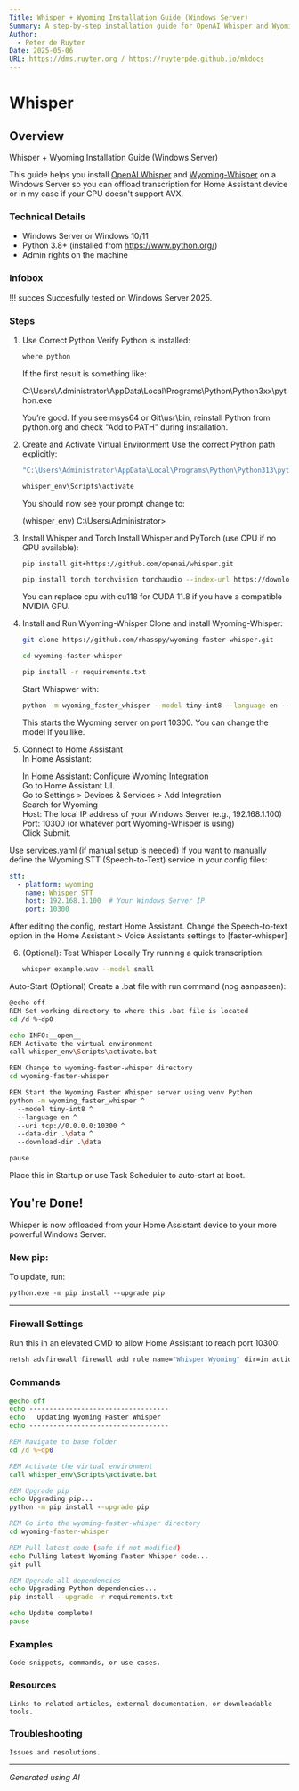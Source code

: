 ```yaml
---
Title: Whisper + Wyoming Installation Guide (Windows Server)
Summary: A step-by-step installation guide for OpenAI Whisper and Wyoming-Whisper on Windows Server.
Author:
  - Peter de Ruyter
Date: 2025-05-06
URL: https://dms.ruyter.org / https://ruyterpde.github.io/mkdocs
---
```


# Whisper

## Overview
Whisper + Wyoming Installation Guide (Windows Server)

This guide helps you install [OpenAI Whisper](https://github.com/openai/whisper) and [Wyoming-Whisper](https://github.com/earlephilhower/wyoming-whisper) on a Windows Server so you can offload transcription for Home Assistant device or in my case if your CPU doesn't support AVX.

### Technical Details
- Windows Server or Windows 10/11
- Python 3.8+ (installed from https://www.python.org/)
- Admin rights on the machine

### Infobox
!!! succes
    Succesfully tested on Windows Server 2025.

### Steps

1. Use Correct Python
   Verify Python is installed:

   ```bash
   where python
   ```

   If the first result is something like:  

   C:\Users\Administrator\AppData\Local\Programs\Python\Python3xx\python.exe  

   You’re good. If you see msys64 or Git\usr\bin, reinstall Python from python.org and check "Add to PATH" during installation.

2. Create and Activate Virtual Environment
   Use the correct Python path explicitly:

   ```bash
   "C:\Users\Administrator\AppData\Local\Programs\Python\Python313\python.exe" -m venv whisper_env  
   ```

   ```bash
   whisper_env\Scripts\activate
   ```

   You should now see your prompt change to:

   (whisper_env) C:\Users\Administrator>

3. Install Whisper and Torch
   Install Whisper and PyTorch (use CPU if no GPU available):

   ```bash
   pip install git+https://github.com/openai/whisper.git
   ```

   ```bash
   pip install torch torchvision torchaudio --index-url https://download.pytorch.org/whl/cpu
   ```

    You can replace cpu with cu118 for CUDA 11.8 if you have a compatible NVIDIA GPU.

4. Install and Run Wyoming-Whisper
   Clone and install Wyoming-Whisper:

   ```bash
   git clone https://github.com/rhasspy/wyoming-faster-whisper.git
   ```

   ```bash
   cd wyoming-faster-whisper
   ```

   ```bash
   pip install -r requirements.txt
   ```

   Start Whispwer with:

   ```bash
   python -m wyoming_faster_whisper --model tiny-int8 --language en --uri tcp://0.0.0.0:10300 --data-dir .\data --download-dir .\data
   ```

   This starts the Wyoming server on port 10300. You can change the model if you like.

5. Connect to Home Assistant  
   In Home Assistant:

   In Home Assistant: Configure Wyoming Integration  
   Go to Home Assistant UI.  
   Go to Settings > Devices & Services > Add Integration  
   Search for Wyoming  
   Host: The local IP address of your Windows Server (e.g., 192.168.1.100)  
   Port: 10300 (or whatever port Wyoming-Whisper is using)  
   Click Submit.  

Use services.yaml (if manual setup is needed)
If you want to manually define the Wyoming STT (Speech-to-Text) service in your config files:

``` yaml
stt:
  - platform: wyoming
    name: Whisper STT
    host: 192.168.1.100  # Your Windows Server IP
    port: 10300
```

After editing the config, restart Home Assistant.
Change the Speech-to-text option in the Home Assistant > Voice Assistants settings to [faster-whisper]

6. (Optional): Test Whisper Locally
   Try running a quick transcription:

   ```bash
   whisper example.wav --model small
   ```

Auto-Start (Optional)
Create a .bat file with run command (nog aanpassen):

```bash
@echo off
REM Set working directory to where this .bat file is located
cd /d %~dp0

echo INFO:__open__
REM Activate the virtual environment
call whisper_env\Scripts\activate.bat

REM Change to wyoming-faster-whisper directory
cd wyoming-faster-whisper

REM Start the Wyoming Faster Whisper server using venv Python
python -m wyoming_faster_whisper ^
  --model tiny-int8 ^
  --language en ^
  --uri tcp://0.0.0.0:10300 ^
  --data-dir .\data ^
  --download-dir .\data

pause
```

Place this in Startup or use Task Scheduler to auto-start at boot.

## You're Done!
Whisper is now offloaded from your Home Assistant device to your more powerful Windows Server.


### New pip:
To update, run:

```
python.exe -m pip install --upgrade pip
```
___
### Firewall Settings
Run this in an elevated CMD to allow Home Assistant to reach port 10300:

```bash
netsh advfirewall firewall add rule name="Whisper Wyoming" dir=in action=allow protocol=TCP localport=10300
```

### Commands

``` cmd
@echo off
echo -----------------------------------
echo   Updating Wyoming Faster Whisper 
echo -----------------------------------

REM Navigate to base folder
cd /d %~dp0

REM Activate the virtual environment
call whisper_env\Scripts\activate.bat

REM Upgrade pip
echo Upgrading pip...
python -m pip install --upgrade pip

REM Go into the wyoming-faster-whisper directory
cd wyoming-faster-whisper

REM Pull latest code (safe if not modified)
echo Pulling latest Wyoming Faster Whisper code...
git pull

REM Upgrade all dependencies
echo Upgrading Python dependencies...
pip install --upgrade -r requirements.txt

echo Update complete!
pause

```

### Examples
    Code snippets, commands, or use cases.

### Resources
    Links to related articles, external documentation, or downloadable tools.

### Troubleshooting
    Issues and resolutions.

---

*Generated using AI*    